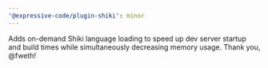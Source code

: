 ```yaml
---
'@expressive-code/plugin-shiki': minor
---
```


Adds on-demand Shiki language loading to speed up dev server startup and build times while simultaneously decreasing memory usage. Thank you, @fweth!
